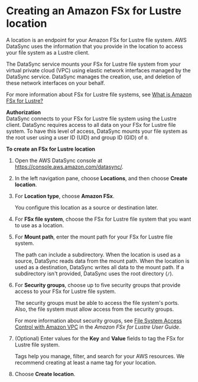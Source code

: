 # Creating an Amazon FSx for Lustre location<a name="create-lustre-location"></a>

A location is an endpoint for your Amazon FSx for Lustre file system\. AWS DataSync uses the information that you provide in the location to access your file system as a Lustre client\. 

The DataSync service mounts your FSx for Lustre file system from your virtual private cloud \(VPC\) using elastic network interfaces managed by the DataSync service\. DataSync manages the creation, use, and deletion of these network interfaces on your behalf\. 

For more information about FSx for Lustre file systems, see [What is Amazon FSx for Lustre?](https://docs.aws.amazon.com/fsx/latest/LustreGuide/what-is.html)

**Authorization**  
DataSync connects to your FSx for Lustre file system using the Lustre client\. DataSync requires access to all data on your FSx for Lustre file system\. To have this level of access, DataSync mounts your file system as the root user using a user ID \(UID\) and group ID \(GID\) of `0`\.

**To create an FSx for Lustre location**

1. Open the AWS DataSync console at [https://console\.aws\.amazon\.com/datasync/](https://console.aws.amazon.com/datasync/)\.

1. In the left navigation pane, choose **Locations**, and then choose **Create location**\.

1. For **Location type**, choose **Amazon FSx**\.

   You configure this location as a source or destination later\. 

1. For **FSx file system**, choose the FSx for Lustre file system that you want to use as a location\. 

1. For **Mount path**, enter the mount path for your FSx for Lustre file system\.

   The path can include a subdirectory\. When the location is used as a source, DataSync reads data from the mount path\. When the location is used as a destination, DataSync writes all data to the mount path\. If a subdirectory isn't provided, DataSync uses the root directory \(`/`\)\.

1. For **Security groups**, choose up to five security groups that provide access to your FSx for Lustre file system\.

   The security groups must be able to access the file system's ports\. Also, the file system must allow access from the security groups\.

   For more information about security groups, see [File System Access Control with Amazon VPC](https://docs.aws.amazon.com/fsx/latest/LustreGuide/limit-access-security-groups.html) in the *Amazon FSx for Lustre User Guide*\.

1. \(Optional\) Enter values for the **Key** and **Value** fields to tag the FSx for Lustre file system\.

   Tags help you manage, filter, and search for your AWS resources\. We recommend creating at least a name tag for your location\. 

1. Choose **Create location**\.